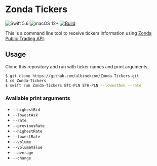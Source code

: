 # Zonda Tickers

![Swift 5.6](https://img.shields.io/badge/Swift-5.6-orange.svg)
![macOS 12+](https://img.shields.io/badge/macOS-12+-lightgrey.svg)
[![Build](https://github.com/albinekcom/Zonda-Tickers/actions/workflows/build.yml/badge.svg)](https://github.com/albinekcom/Zonda-Tickers/actions/workflows/build.yml)

This is a command line tool to receive tickers information using [Zonda Public Trading API](https://docs.zonda.exchange/reference).

## Usage

Clone this repository and run with ticker names and print arguments.

```bash
$ git clone https://github.com/albinekcom/Zonda-Tickers.git
$ cd Zonda-Tickers
$ swift run Zonda-Tickers BTC-PLN ETH-PLN --lowestAsk --rate
```

### Available print arguments

- `--highestBid`
- `--lowestAsk`
- `--rate`
- `--previousRate`
- `--highestRate`
- `--lowestRate`
- `--volume`
- `--volumeValue`
- `--average`
- `--change`
